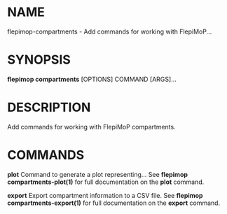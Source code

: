 NAME
====

flepimop-compartments - Add commands for working with FlepiMoP\...

SYNOPSIS
========

**flepimop compartments** \[OPTIONS\] COMMAND \[ARGS\]\...

DESCRIPTION
===========

Add commands for working with FlepiMoP compartments.

COMMANDS
========

**plot** Command to generate a plot representing\... See **flepimop
compartments-plot(1)** for full documentation on the **plot** command.

**export** Export compartment information to a CSV file. See **flepimop
compartments-export(1)** for full documentation on the **export**
command.
